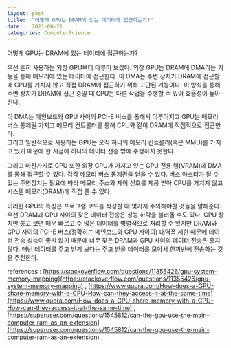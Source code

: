 ```yaml
---
layout: post
title:  "어떻게 GPU는 DRAM에 있는 데이터에 접근하는가?"
date:   2021-06-21
categories: ComputerScience
---
```


어떻게 GPU는 DRAM에 있는 데이터에 접근하는가?  

우선 흔히 사용하는 외장 GPU부터 다루어 보겠다. 외장 GPU는 DRAM에 DMA라는 기능을 통해 메모리에 있는 데이터에 접근한다. 이 DMA는 주변 장치가 DRAM에 접근할 때 CPU를 거치지 않고 직접 DRAM에 접근하기 위해 고안된 기능이다. 이 방식을 통해 주변 장치가 DRAM에 접근 중일 때 CPU는 다른 작업을 수행할 수 있어 효율성이 높아진다.      

이 DMA는 메인보드와 GPU 사이의 PCI-E 버스를 통해서 이루어지고 GPU는 메모리 버스 통제권 가지고 메모리 컨트롤러를 통해 CPU와 같이 DRAM에 직접적으로 접근한다.       
그리고 일반적으로 사용하는 GPU는 오직 하나의 메모리 컨트롤러(혹은 MMU)를 가지고 있기 때문에 한 시점에 하나의 데이터 전송 밖에 수행하지 못한다.        

그리고 마찬가지로 CPU 또한 외장 GPU가 가지고 있는 GPU 전용 램(VRAM)에 DMA를 통해 접근할 수 있다.
각각 메모리 버스 통제권을 얻을 수 있다. 버스 마스터가 될 수 있는 주변장치는 필요에 따라 메모리 주소와 제어 신호를 제공 받아 CPU를 거치지 않고 시스템 메모리(DRAM)에 직접 쓸 수 있다.       

이러한 GPU의 특징은 프로그램 코드를 작성할 때 몇가지 주의해야할 것들을 말해준다.     
우선 DRAM과 GPU 사이의 잦은 데이터 전송은 성능 하락을 불러올 수도 있다. GPU 장치만 놓고 보면 매우 빠르고 수 많은 데이터를 병렬적으로 처리할 수 있지만 DRAM와 GPU 사이의 PCI-E 버스(정확히는 메인보드와 GPU 사이의) 대역폭 제한 때문에 데이터 전송 성능이 좋지 않기 때문에 너무 잦은 DRAM과 GPU 사이의 데이터 전송은 좋지 않다. 매번 데이터를 주고 받기 보다는 주고 받을 데이터를 모아서 한꺼번에 전송하는 것을 추천한다.                  


references : [https://stackoverflow.com/questions/11355426/gpu-system-memory-mapping](https://stackoverflow.com/questions/11355426/gpu-system-memory-mapping)  ,  [https://www.quora.com/How-does-a-GPU-share-memory-with-a-CPU-How-can-they-access-it-at-the-same-time](https://www.quora.com/How-does-a-GPU-share-memory-with-a-CPU-How-can-they-access-it-at-the-same-time)  ,  [https://superuser.com/questions/1545812/can-the-gpu-use-the-main-computer-ram-as-an-extension](https://superuser.com/questions/1545812/can-the-gpu-use-the-main-computer-ram-as-an-extension)  ,  